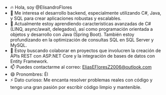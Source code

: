 - 🔥 Hola, soy @ElisandroFlores
- 👀 Me interesa el desarrollo backend, especialmente utilizando C#, Java, y SQL para crear aplicaciones robustas y escalables.
- 🧠 Actualmente estoy aprendiendo características avanzadas de C# (LINQ, async/await, delegados), así como programación orientada a objetos y desarrollo con Java (Spring Boot). También estoy profundizando en la optimización de consultas SQL en SQL Server y MySQL.
- 💞️ Estoy buscando colaborar en proyectos que involucren la creación de APIs REST con ASP.NET Core y la integración de bases de datos con Entity Framework.
- 📫 Puedes contactarme al correo: EliasEFloresZ2006@outlook.com
- 😄 Pronombres: Él
- ⚡ Dato curioso: Me encanta resolver problemas reales con código y tengo una gran pasión por escribir código limpio y mantenible.


<!---
ElisandroFlores123/ElisandroFlores123 is a ✨ special ✨ repository because its `README.md` (this file) appears on your GitHub profile.
You can click the Preview link to take a look at your changes.
--->
